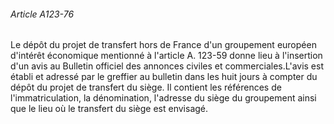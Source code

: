 ###### Article A123-76

Le dépôt du projet de transfert hors de France d'un groupement européen d'intérêt économique mentionné à l'article A. 123-59 donne lieu à l'insertion d'un avis au Bulletin officiel des annonces civiles et commerciales.L'avis est établi et adressé par le greffier au bulletin dans les huit jours à compter du dépôt du projet de transfert du siège. Il contient les références de l'immatriculation, la dénomination, l'adresse du siège du groupement ainsi que le lieu où le transfert du siège est envisagé.

